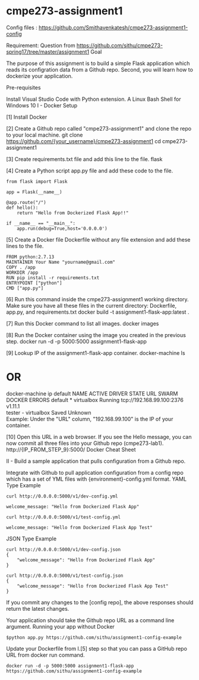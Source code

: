 # cmpe273-assignment1
Config files : https://github.com/Smithavenkatesh/cmpe273-assignment1-config

Requirement:
Question from https://github.com/sithu/cmpe273-spring17/tree/master/assignment1
Goal

The purpose of this assignment is to build a simple Flask application which reads its configration data from a Github repo. Second, you will learn how to dockerize your application.

Pre-requisites

Install Visual Studio Code with Python extension.
A Linux Bash Shell for Windows 10
I - Docker Setup

[1] Install Docker

[2] Create a Github repo called "cmpe273-assignment1" and clone the repo to your local machine.
git clone https://github.com/{your_username}/cmpe273-assignment1
cd cmpe273-assignment1

[3] Create requirements.txt file and add this line to the file.
flask

[4] Create a Python script app.py file and add these code to the file.

    from flask import Flask

    app = Flask(__name__)

    @app.route("/")
    def hello():
        return "Hello from Dockerized Flask App!!"

    if __name__ == "__main__":
        app.run(debug=True,host='0.0.0.0')

[5] Create a Docker file Dockerfile without any file extension and add these lines to the file.

    FROM python:2.7.13
    MAINTAINER Your Name "yourname@gmail.com"
    COPY . /app
    WORKDIR /app
    RUN pip install -r requirements.txt
    ENTRYPOINT ["python"]
    CMD ["app.py"]

[6] Run this command inside the cmpe273-assignment1 working directory. Make sure you have all these files in the current directory: Dockerfile, app.py, and requirements.txt
    docker build -t assignment1-flask-app:latest .

[7] Run this Docker command to list all images.
    docker images

[8] Run the Docker container using the image you created in the previous step.
    docker run -d -p 5000:5000 assignment1-flask-app

[9] Lookup IP of the assignment1-flask-app container.
docker-machine ls
# OR 
docker-machine ip default
NAME      ACTIVE   DRIVER       STATE     URL                         SWARM   DOCKER    ERRORS
default   *        virtualbox   Running   tcp://192.168.99.100:2376           v1.11.1   
tester    -        virtualbox   Saved                                         Unknown   
Example: Under the "URL" column, "192.168.99.100" is the IP of your container.

[10] Open this URL in a web browser. If you see the Hello message, you can now commit all three files into your Github repo (cmpe273-lab1).
http://{IP_FROM_STEP_9}:5000/
Docker Cheat Sheet

II - Build a sample application that pulls configuration from a Github repo.

Integrate with Github to pull application configuration from a config repo which has a set of YML files with {environment}-config.yml format.
YAML Type Example

    curl http://0.0.0.0:5000/v1/dev-config.yml

    welcome_message: "Hello from Dockerized Flask App"

    curl http://0.0.0.0:5000/v1/test-config.yml

    welcome_message: "Hello from Dockerized Flask App Test"
JSON Type Example

    curl http://0.0.0.0:5000/v1/dev-config.json
    {
        "welcome_message": "Hello from Dockerized Flask App"
    }

    curl http://0.0.0.0:5000/v1/test-config.json
    {
        "welcome_message": "Hello from Dockerized Flask App Test"
    }
If you commit any changes to the [config repo], the above responses should return the latest changes.

Your application should take the Github repo URL as a command line argument.
Running your app without Docker

    $python app.py https://github.com/sithu/assignment1-config-example

Update your Dockerfile from I.[5] step so that you can pass a GitHub repo URL from docker run command.

    docker run -d -p 5000:5000 assignment1-flask-app https://github.com/sithu/assignment1-config-example
